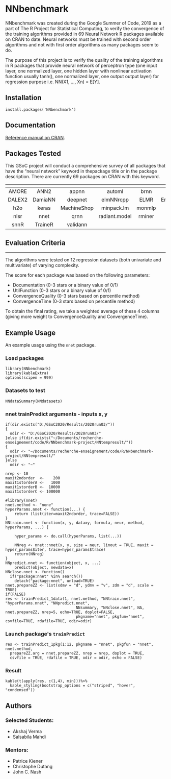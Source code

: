# NNbenchmark

NNbenchmark was created during the Google Summer of Code, 2019 as a part of The R Project for Statistical Computing, to verify the convergence of the training algorithms provided in 69 Neural Network R packages available on CRAN to date. Neural networks must be trained with second order algorithms and not with first order algorithms as many packages seem to do. 


The purpose of this project is to verify the quality of the training algorithms in R packages that provide neural network of perceptron type (one input layer, one normalized layer, one hidden layer with nonlinear activation function usually tanh(), 
one normalized layer, one output output layer) for regression purpose i.e. NN(X1, ..., Xn) = E[Y].


## Installation

```
install.packages('NNbenchmark')
```

## Documentation

[Reference manual on CRAN](https://cran.r-project.org/web/packages/NNbenchmark/NNbenchmark.pdf).


## Packages Tested  

This GSoC project will conduct a comprehensive survey of all packages that have the “neural network” keyword in thepackage title or in the package description. There are currently 69 packages on CRAN with this keyword.  

|    []()       |               |               |               |               |               |
|:-------------:|:-------------:|:-------------:|:-------------:|:-------------:|:-------------:| 
|   AMORE       |    ANN2       |  appnn        |   automl      |  brnn         |  CaDENCE      |
|   DALEX2      |    DamiaNN    |  deepnet      |   elmNNrcpp   |   ELMR        | EnsembleBase  |                
|   h2o         |   keras       |  MachineShop  |   minpack.lm  |  monmlp       |  neuralnet    |
|  nlsr         |  nnet         |  qrnn         | radiant.model | rminer        | RSNNS         | 
| snnR          |  TraineR      | validann      |



## Evaluation Criteria
***
The algorithms were tested on 12 regression datasets (both univariate and multivariate) of varying complexity.  

The score for each package was based on the following parameters:  

* Documentation (0-3 stars or a binary value of 0/1)
* UtilFunction (0-3 stars or a binary value of 0/1)
* ConvergenceQuality (0-3 stars based on percentile method)
* ConvergenceTime (0-3 stars based on percentile method)


To obtain the final rating, we take a weighted average of these 4 columns (giving more weight to ConvergenceQuality and ConvergenceTime).


## Example Usage

An example usage using the `nnet` package.

### Load packages

```
library(NNbenchmark)
library(kableExtra)
options(scipen = 999)
```

### Datasets to test

```
NNdataSummary(NNdatasets)
```

### nnet trainPredict arguments - inputs x, y

```
if(dir.exists("D:/GSoC2020/Results/2020run03/"))
{  
  odir <- "D:/GSoC2020/Results/2020run03/"
}else if(dir.exists("~/Documents/recherche-enseignement/code/R/NNbenchmark-project/NNtempresult/"))
{  
  odir <- "~/Documents/recherche-enseignement/code/R/NNbenchmark-project/NNtempresult/"
}else
  odir <- "~"

nrep <- 10
maxit2ndorder  <-    200
maxit1storderA <-   1000
maxit1storderB <-  10000
maxit1storderC <- 100000

#library(nnet)
nnet.method <- "none"
hyperParams.nnet <- function(...) {
    return (list(iter=maxit2ndorder, trace=FALSE))
}
NNtrain.nnet <- function(x, y, dataxy, formula, neur, method, hyperParams, ...) {
    
    hyper_params <- do.call(hyperParams, list(...))
    
    NNreg <- nnet::nnet(x, y, size = neur, linout = TRUE, maxit = hyper_params$iter, trace=hyper_params$trace)
    return(NNreg)
}
NNpredict.nnet <- function(object, x, ...)
    predict(object, newdata=x)
NNclose.nnet <- function()
  if("package:nnet" %in% search())
    detach("package:nnet", unload=TRUE)
nnet.prepareZZ <- list(xdmv = "d", ydmv = "v", zdm = "d", scale = TRUE)
if(FALSE)
res <- trainPredict_1data(1, nnet.method, "NNtrain.nnet", "hyperParams.nnet", "NNpredict.nnet", 
                               NNsummary, "NNclose.nnet", NA, nnet.prepareZZ, nrep=5, echo=TRUE, doplot=FALSE,
                               pkgname="nnet", pkgfun="nnet", csvfile=TRUE, rdafile=TRUE, odir=odir)
```

### Launch package's `trainPredict`

```
res <- trainPredict_1pkg(1:12, pkgname = "nnet", pkgfun = "nnet", nnet.method,
  prepareZZ.arg = nnet.prepareZZ, nrep = nrep, doplot = TRUE,
  csvfile = TRUE, rdafile = TRUE, odir = odir, echo = FALSE)
```


### Result

```
kable(t(apply(res, c(1,4), min)))%>%
  kable_styling(bootstrap_options = c("striped", "hover", "condensed"))
```


## Authors  

### Selected Students:

- Akshaj Verma
- Salsabila Mahdi

### Mentors:

- Patrice Kiener  
- Christophe Dutang
- John C. Nash
